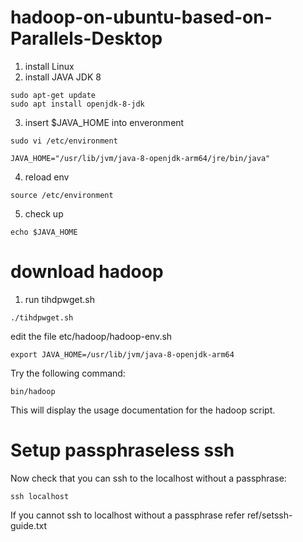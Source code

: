 # hadoop-on-ubuntu-based-on-Parallels-Desktop
1. install Linux
2. install JAVA JDK 8
~~~
sudo apt-get update
sudo apt install openjdk-8-jdk
~~~
3. insert $JAVA_HOME into enveronment
~~~
sudo vi /etc/environment
~~~
~~~
JAVA_HOME="/usr/lib/jvm/java-8-openjdk-arm64/jre/bin/java"
~~~
4. reload env
~~~
source /etc/environment
~~~
5. check up
~~~
echo $JAVA_HOME
~~~

# download hadoop
1. run tihdpwget.sh
~~~
./tihdpwget.sh
~~~

edit the file etc/hadoop/hadoop-env.sh
~~~
export JAVA_HOME=/usr/lib/jvm/java-8-openjdk-arm64
~~~
Try the following command:
~~~
bin/hadoop
~~~
This will display the usage documentation for the hadoop script.

# Setup passphraseless ssh
Now check that you can ssh to the localhost without a passphrase:
~~~
ssh localhost
~~~
If you cannot ssh to localhost without a passphrase refer ref/setssh-guide.txt



